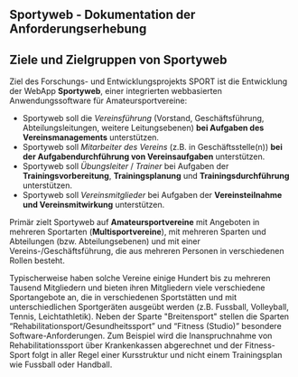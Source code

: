## Sportyweb - Dokumentation der Anforderungserhebung

## Ziele und Zielgruppen von Sportyweb

Ziel des Forschungs- und Entwicklungsprojekts SPORT ist die Entwicklung der WebApp **Sportyweb**, einer integrierten webbasierten Anwendungssoftware für Amateursportvereine:

- Sportyweb soll die _Vereinsführung_ (Vorstand, Geschäftsführung, Abteilungsleitungen, weitere Leitungsebenen) **bei Aufgaben des Vereinsmanagements** unterstützen.
- Sportyweb soll _Mitarbeiter des Vereins_ (z.B. in Geschäftsstelle(n)) **bei der Aufgabendurchführung von Vereinsaufgaben** unterstützen.
- Sportyweb soll _Übungsleiter_ / _Trainer_ bei Aufgaben der **Trainingsvorbereitung**, **Trainingsplanung** und **Trainingsdurchführung** unterstützen.
- Sportyweb soll _Vereinsmitglieder_ bei Aufgaben der **Vereinsteilnahme und Vereinsmitwirkung** unterstützen.

Primär zielt Sportyweb auf **Amateursportvereine** mit Angeboten in mehreren Sportarten (**Multisportvereine**), mit mehreren Sparten und Abteilungen (bzw. Abteilungsebenen) und mit einer Vereins-/Geschäftsführung, die aus mehreren Personen in verschiedenen Rollen besteht.

Typischerweise haben solche Vereine einige Hundert bis zu mehreren Tausend Mitgliedern und bieten ihren Mitgliedern viele verschiedene Sportangebote an, die in verschiedenen Sportstätten und mit unterschiedlichen Sportgeräten ausgeübt werden (z.B. Fussball, Volleyball, Tennis, Leichtathletik). Neben der Sparte "Breitensport" stellen die Sparten “Rehabilitationsport/Gesundheitssport” und “Fitness (Studio)”  besondere Software-Anforderungen. Zum Beispiel wird die Inanspruchnahme von Rehabilitationssport über Krankenkassen abgerechnet und der Fitness-Sport folgt in aller Regel einer Kursstruktur und nicht einem Trainingsplan wie Fussball oder Handball.

